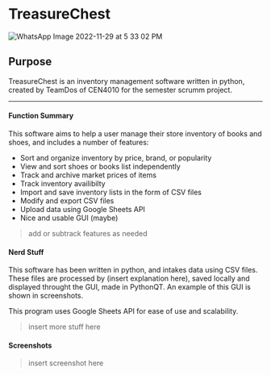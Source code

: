 # TreasureChest

![WhatsApp Image 2022-11-29 at 5 33 02 PM](https://user-images.githubusercontent.com/46247477/204969588-af16b278-c76c-49a7-a750-a71515e42f6c.jpeg)

## Purpose
TreasureChest is an inventory management software written in python, created by TeamDos of CEN4010 for the semester scrumm project.

---

#### Function Summary

This software aims to help a user manage their store inventory of books and shoes, and includes a number of features:
- Sort and organize inventory by price, brand, or popularity
- View and sort shoes or books list independently
- Track and archive market prices of items
- Track inventory availibilty
- Import and save inventory lists in the form of CSV files
- Modify and export CSV files
- Upload data using Google Sheets API
- Nice and usable GUI (maybe)

> add or subtrack features as needed

#### Nerd Stuff
This software has been written in python, and intakes data using CSV files. These files are processed by (insert explanation here), saved locally and displayed throught the GUI, made in PythonQT. An example of this GUI is shown in screenshots.

This program uses Google Sheets API for ease of use and scalability. 
> insert more stuff here

#### Screenshots
> insert screenshot here
